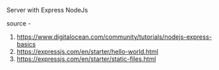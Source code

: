 Server with Express NodeJs

source - 
1. https://www.digitalocean.com/community/tutorials/nodejs-express-basics
2. https://expressjs.com/en/starter/hello-world.html
3. https://expressjs.com/en/starter/static-files.html
